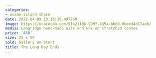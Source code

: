 ```yaml
---
categories:
- ocean-island-shore
date: 2022-04-09 13:18:38.497760
image: https://ucarecdn.com/51a2110b-9997-439a-bbd0-0bee34d17aa8/
media: Langridge hand-made oils and wax on stretched canvas
price: '450'
size: 25 x 50
sold: Gallery on Sturt
title: The Long Day Ends
...
```

